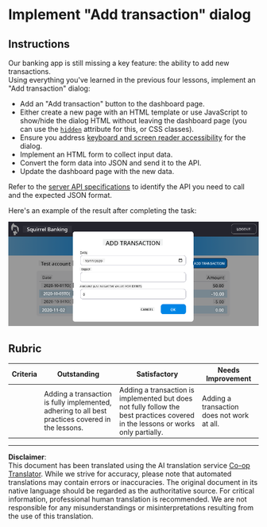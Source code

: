 <!--
CO_OP_TRANSLATOR_METADATA:
{
  "original_hash": "f23a868536c07da991b1d4e773161e25",
  "translation_date": "2025-08-28T11:20:45+00:00",
  "source_file": "7-bank-project/4-state-management/assignment.md",
  "language_code": "en"
}
-->
# Implement "Add transaction" dialog

## Instructions

Our banking app is still missing a key feature: the ability to add new transactions.  
Using everything you've learned in the previous four lessons, implement an "Add transaction" dialog:

- Add an "Add transaction" button to the dashboard page.
- Either create a new page with an HTML template or use JavaScript to show/hide the dialog HTML without leaving the dashboard page (you can use the [`hidden`](https://developer.mozilla.org/docs/Web/HTML/Global_attributes/hidden) attribute for this, or CSS classes).
- Ensure you address [keyboard and screen reader accessibility](https://developer.paciellogroup.com/blog/2018/06/the-current-state-of-modal-dialog-accessibility/) for the dialog.
- Implement an HTML form to collect input data.
- Convert the form data into JSON and send it to the API.
- Update the dashboard page with the new data.

Refer to the [server API specifications](../api/README.md) to identify the API you need to call and the expected JSON format.

Here's an example of the result after completing the task:

![Screenshot showing an example "Add transaction" dialog](../../../../translated_images/dialog.93bba104afeb79f12f65ebf8f521c5d64e179c40b791c49c242cf15f7e7fab15.en.png)

## Rubric

| Criteria | Outstanding                                                                                     | Satisfactory                                                                                                           | Needs Improvement                           |
| -------- | ----------------------------------------------------------------------------------------------- | --------------------------------------------------------------------------------------------------------------------- | --------------------------------------------|
|          | Adding a transaction is fully implemented, adhering to all best practices covered in the lessons. | Adding a transaction is implemented but does not fully follow the best practices covered in the lessons or works only partially. | Adding a transaction does not work at all. |

---

**Disclaimer**:  
This document has been translated using the AI translation service [Co-op Translator](https://github.com/Azure/co-op-translator). While we strive for accuracy, please note that automated translations may contain errors or inaccuracies. The original document in its native language should be regarded as the authoritative source. For critical information, professional human translation is recommended. We are not responsible for any misunderstandings or misinterpretations resulting from the use of this translation.